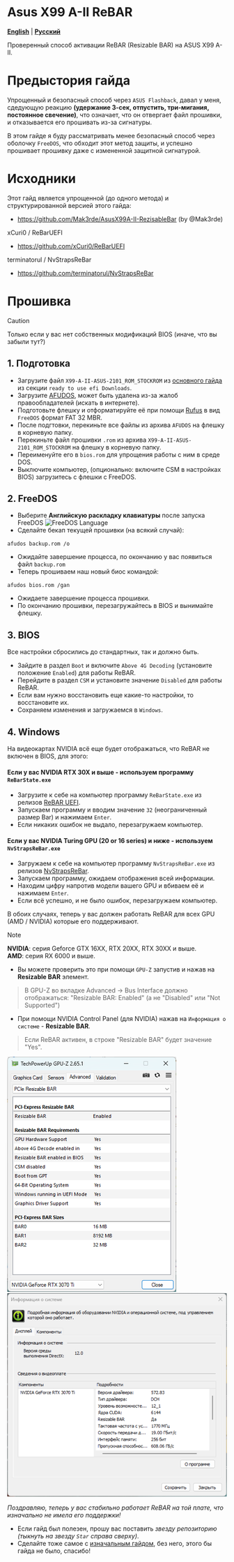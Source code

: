 # Asus X99 A-II ReBAR
[**English**](/README.md) | [**Русский**](./docs/ru/README.ru.md)

Проверенный способ активации ReBAR (Resizable BAR) на ASUS X99 A-II.

# Предыстория гайда
Упрощенный и безопасный способ через `ASUS Flashback`, давал у меня, сдедующую реакцию **(удержание 3-сек, отпустить, три-мигания, постоянное свечение)**, что означает, что он отвергает файл прошивки, и отказывается его прошивать из-за сигнатуры.

В этом гайде я буду рассматривать менее безопасный способ через оболочку `FreeDOS`, что обходит этот метод защиты, и успешно прошивает прошивку даже с измененной защитной сигнатурой.

# Исходники
Этот гайд является упрощенной (до одного метода) и структурированной версией этого гайда:
- https://github.com/Mak3rde/AsusX99A-II-RezisableBar (by @Mak3rde)

xCuri0 / ReBarUEFI
- https://github.com/xCuri0/ReBarUEFI

terminatorul / NvStrapsReBar
- https://github.com/terminatorul/NvStrapsReBar

# Прошивка
> [!CAUTION]
> Только если у вас нет собственных модификаций BIOS (иначе, что вы забыли тут?)
## 1. Подготовка
- Загрузите файл `X99-A-II-ASUS-2101_ROM_STOCKROM` из [основного гайда](https://github.com/Mak3rde/AsusX99A-II-RezisableBar) из секции `ready to use efi Downloads`.
- Загрузите [AFUDOS](https://disk.yandex.ru/d/lW3H05ggRWaGiA), может быть удалена из-за жалоб правообладателей (искать в интернете).
- Подготовьте флешку и отформатируйте её при помощи [Rufus](https://rufus.ie/en/) в вид `FreeDOS` формат FAT 32 MBR.
- После подгтовки, перекиньте все файлы из архива `AFUDOS` на флешку в корневую папку.
- Перекиньте файл прошивки `.rom` из архива `X99-A-II-ASUS-2101_ROM_STOCKROM` на флешку в корневую папку.
- Переименуйте его в `bios.rom` для упрощения работы с ним в среде DOS.
- Выключите компьютер, (опционально: включите CSM в настройках BIOS) загрузитесь с флешки с FreeDOS.
## 2. FreeDOS
- Выберите **Английскую раскладку клавиатуры** после запуска FreeDOS
![FreeDOS Language](http://xeonlive.ru/images/materials/instructions/afudos/3.jpg)
- Сделайте бекап текущей прошивки (на всякий случай):
```
afudos backup.rom /o
```
- Ожидайте завершение процесса, по окончанию у вас появиться файл `backup.rom`
- Теперь прошиваем наш новый биос командой:
```
afudos bios.rom /gan
``` 
- Ожидаете завершение процесса прошивки.
- По окончанию прошивки, перезагружайтесь в BIOS и вынимайте флешку.
## 3. BIOS
Все настройки сбросились до стандартных, так и должно быть.
- Зайдите в раздел `Boot` и включите `Above 4G Decoding` (установите положение `Enabled`) для работы ReBAR.
- Перейдите в раздел `CSM` и установите значение `Disabled` для работы ReBAR.
- Если вам нужно восстановить еще какие-то настройки, то восстановите их.
- Сохраняем изменения и загружаемся в `Windows`.
## 4. Windows
На видеокартах NVIDIA всё еще будет отображаться, что ReBAR не включен в BIOS, для этого:
#### Если у вас NVIDIA RTX 30X и выше - используем программу `ReBarState.exe`
- Загрузите к себе на компьютер программу  `ReBarState.exe` из релизов [ReBAR UEFI](https://github.com/xCuri0/ReBarUEFI/releases).
- Запускаем программу и вводим значение `32` (неограниченный размер Bar) и нажимаем `Enter`.
- Если никаких ошибок не выдало, перезагружаем компьютер.
#### Если у вас NVIDIA Turing GPU (20 or 16 series) и ниже - используем `NvStrapsReBar.exe`
- Загружаем к себе на компьютер программу `NvStrapsReBar.exe` из релизов [NvStrapsReBar](https://github.com/terminatorul/NvStrapsReBar/releases/tag/v0.3).
- Запускаем программу, ожидаем отображения всей информации.
- Находим цифру напротив модели вашего GPU и вбиваем её и нажимаем `Enter`.
- Если всё успешно, и не было ошибок, перезагружаем компьютер.

В обоих случаях, теперь у вас должен работать ReBAR для всех GPU (AMD / NVIDIA) которые его поддерживают.
> [!NOTE] 
> **NVIDIA**: серия Geforce GTX 16XX, RTX 20XX, RTX 30XX и выше. <br>
> **AMD**: серия RX 6000 и выше.
- Вы можете проверить это при помощи `GPU-Z` запустив и нажав на **Resizable BAR** элемент.
> В GPU-Z во вкладке Advanced → Bus Interface должно отображаться:
"Resizable BAR: Enabled" (а не "Disabled" или "Not Supported")
- При помощи NVIDIA Control Panel (для NVIDIA) нажав на `Информация о системе` - **Resizable BAR**.
> Если ReBAR активен, в строке "Resizable BAR" будет значение "Yes".

![GPU-Z Nvidia ReBAR](https://github.com/DenisSolicen/Asus-X99-A-II-ReBAR/blob/main/img/gpuz.png?raw=true)
![Nvidia Control Panel](https://github.com/DenisSolicen/Asus-X99-A-II-ReBAR/blob/main/img/nvidiacontrol.png?raw=true)

*Поздравляю, теперь у вас стабильно работает ReBAR на той плате, что изначально не имела его поддержки!*
- Если гайд был полезен, прошу вас поставить *звезду репозиторию (тыкнуть на звезду `Star` справа сверху)*.
- Сделайте тоже самое с [изначальным гайдом](https://github.com/Mak3rde/AsusX99A-II-RezisableBar), без него, этого бы гайда не было, спасибо!
